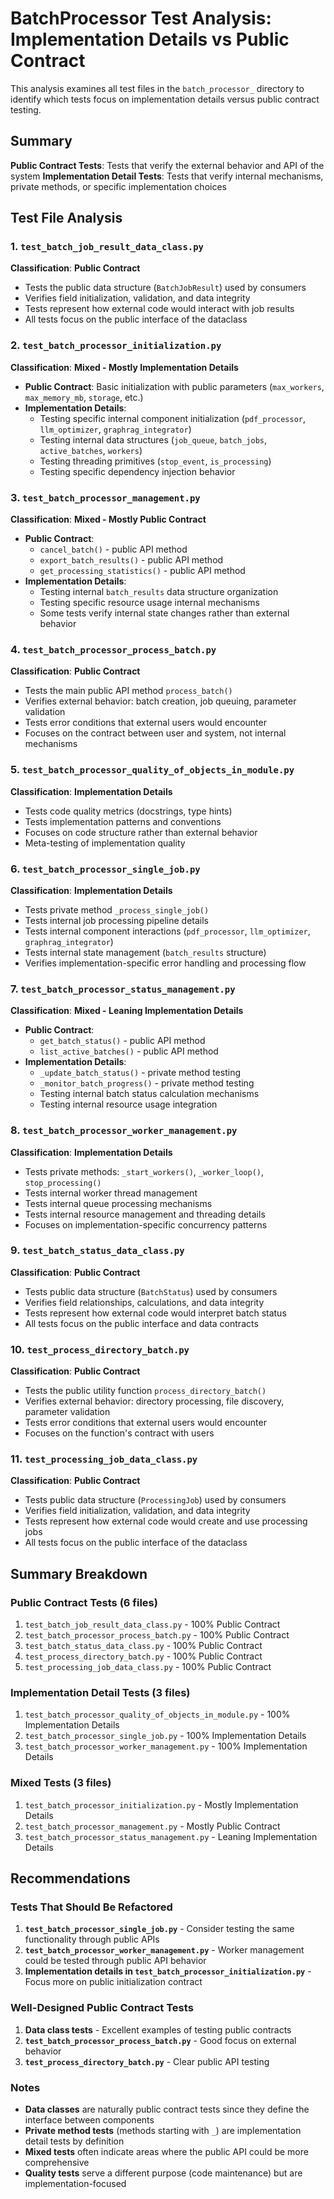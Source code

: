 # BatchProcessor Test Analysis: Implementation Details vs Public Contract

This analysis examines all test files in the `batch_processor_` directory to identify which tests focus on implementation details versus public contract testing.

## Summary

**Public Contract Tests**: Tests that verify the external behavior and API of the system
**Implementation Detail Tests**: Tests that verify internal mechanisms, private methods, or specific implementation choices

## Test File Analysis

### 1. `test_batch_job_result_data_class.py`
**Classification**: **Public Contract**
- Tests the public data structure (`BatchJobResult`) used by consumers
- Verifies field initialization, validation, and data integrity
- Tests represent how external code would interact with job results
- All tests focus on the public interface of the dataclass

### 2. `test_batch_processor_initialization.py`
**Classification**: **Mixed - Mostly Implementation Details**
- **Public Contract**: Basic initialization with public parameters (`max_workers`, `max_memory_mb`, `storage`, etc.)
- **Implementation Details**: 
  - Testing specific internal component initialization (`pdf_processor`, `llm_optimizer`, `graphrag_integrator`)
  - Testing internal data structures (`job_queue`, `batch_jobs`, `active_batches`, `workers`)
  - Testing threading primitives (`stop_event`, `is_processing`)
  - Testing specific dependency injection behavior

### 3. `test_batch_processor_management.py`
**Classification**: **Mixed - Mostly Public Contract**
- **Public Contract**:
  - `cancel_batch()` - public API method
  - `export_batch_results()` - public API method
  - `get_processing_statistics()` - public API method
- **Implementation Details**:
  - Testing internal `batch_results` data structure organization
  - Testing specific resource usage internal mechanisms
  - Some tests verify internal state changes rather than external behavior

### 4. `test_batch_processor_process_batch.py`
**Classification**: **Public Contract**
- Tests the main public API method `process_batch()`
- Verifies external behavior: batch creation, job queuing, parameter validation
- Tests error conditions that external users would encounter
- Focuses on the contract between user and system, not internal mechanisms

### 5. `test_batch_processor_quality_of_objects_in_module.py`
**Classification**: **Implementation Details**
- Tests code quality metrics (docstrings, type hints)
- Tests implementation patterns and conventions
- Focuses on code structure rather than external behavior
- Meta-testing of implementation quality

### 6. `test_batch_processor_single_job.py`
**Classification**: **Implementation Details**
- Tests private method `_process_single_job()`
- Tests internal job processing pipeline details
- Tests internal component interactions (`pdf_processor`, `llm_optimizer`, `graphrag_integrator`)
- Tests internal state management (`batch_results` structure)
- Verifies implementation-specific error handling and processing flow

### 7. `test_batch_processor_status_management.py`
**Classification**: **Mixed - Leaning Implementation Details**
- **Public Contract**:
  - `get_batch_status()` - public API method
  - `list_active_batches()` - public API method
- **Implementation Details**:
  - `_update_batch_status()` - private method testing
  - `_monitor_batch_progress()` - private method testing
  - Testing internal batch status calculation mechanisms
  - Testing internal resource usage integration

### 8. `test_batch_processor_worker_management.py`
**Classification**: **Implementation Details**
- Tests private methods: `_start_workers()`, `_worker_loop()`, `stop_processing()`
- Tests internal worker thread management
- Tests internal queue processing mechanisms
- Tests internal resource management and threading details
- Focuses on implementation-specific concurrency patterns

### 9. `test_batch_status_data_class.py`
**Classification**: **Public Contract**
- Tests public data structure (`BatchStatus`) used by consumers
- Verifies field relationships, calculations, and data integrity
- Tests represent how external code would interpret batch status
- All tests focus on the public interface and data contracts

### 10. `test_process_directory_batch.py`
**Classification**: **Public Contract**
- Tests the public utility function `process_directory_batch()`
- Verifies external behavior: directory processing, file discovery, parameter validation
- Tests error conditions that external users would encounter
- Focuses on the function's contract with users

### 11. `test_processing_job_data_class.py`
**Classification**: **Public Contract**
- Tests public data structure (`ProcessingJob`) used by consumers
- Verifies field initialization, validation, and data integrity
- Tests represent how external code would create and use processing jobs
- All tests focus on the public interface of the dataclass

## Summary Breakdown

### Public Contract Tests (6 files)
1. `test_batch_job_result_data_class.py` - 100% Public Contract
2. `test_batch_processor_process_batch.py` - 100% Public Contract
3. `test_batch_status_data_class.py` - 100% Public Contract
4. `test_process_directory_batch.py` - 100% Public Contract
5. `test_processing_job_data_class.py` - 100% Public Contract

### Implementation Detail Tests (3 files)
1. `test_batch_processor_quality_of_objects_in_module.py` - 100% Implementation Details
2. `test_batch_processor_single_job.py` - 100% Implementation Details
3. `test_batch_processor_worker_management.py` - 100% Implementation Details

### Mixed Tests (3 files)
1. `test_batch_processor_initialization.py` - Mostly Implementation Details
2. `test_batch_processor_management.py` - Mostly Public Contract
3. `test_batch_processor_status_management.py` - Leaning Implementation Details

## Recommendations

### Tests That Should Be Refactored
1. **`test_batch_processor_single_job.py`** - Consider testing the same functionality through public APIs
2. **`test_batch_processor_worker_management.py`** - Worker management could be tested through public API behavior
3. **Implementation details in `test_batch_processor_initialization.py`** - Focus more on public initialization contract

### Well-Designed Public Contract Tests
1. **Data class tests** - Excellent examples of testing public contracts
2. **`test_batch_processor_process_batch.py`** - Good focus on external behavior
3. **`test_process_directory_batch.py`** - Clear public API testing

### Notes
- **Data classes** are naturally public contract tests since they define the interface between components
- **Private method tests** (methods starting with `_`) are implementation detail tests by definition
- **Mixed tests** often indicate areas where the public API could be more comprehensive
- **Quality tests** serve a different purpose (code maintenance) but are implementation-focused